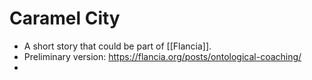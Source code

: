# Caramel City
- A short story that could be part of [[Flancia]].
- Preliminary version: https://flancia.org/posts/ontological-coaching/
- 
